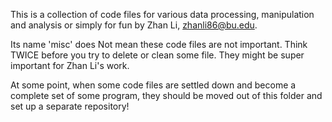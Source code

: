 This is a collection of code files for various data processing, manipulation and
analysis or simply for fun by Zhan Li, zhanli86@bu.edu. 

Its name 'misc' does Not mean these code files are not important. Think TWICE
before you try to delete or clean some file. They might be super important for
Zhan Li's work. 

At some point, when some code files are settled down and become a complete set
of some program, they should be moved out of this folder and set up a separate
repository!